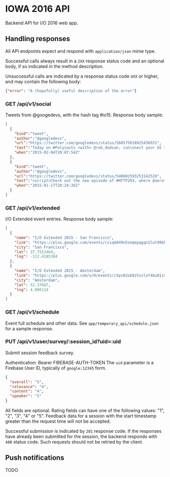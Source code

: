 # IOWA 2016 API

Backend API for I/O 2016 web app.


## Handling responses

All API endpoints expect and respond with `application/json` mime type.

Successful calls always result in a `2XX` response status code and an optional body,
if so indicated in the method description.

Unsuccessful calls are indicated by a response status code `4XX` or higher,
and may contain the following body:

```json
{"error": "A (hopefully) useful description of the error"}
```


### GET /api/v1/social

Tweets from @googedevs, with the hash tag #io15. Response body sample:

```json
[
  {
    "kind":"tweet",
    "author":"@googledevs",
    "url":"https://twitter.com/googledevs/status/560575018925436931",
    "text":"Today on #Polycasts <with> @rob_dodson, con\nnect your UI to data...\nautomagically! https://t.co/0z0gUsWB2G",
    "when":"2015-02-04T20:07:54Z"
  },
  {
    "kind":"tweet",
    "author":"@googledevs",
    "url":"https://twitter.com/googledevs/status/540602593253142528",
    "text":"<script>Check out the new episode of #HTTP203, where @aerotwist & @jaffathecake talk about the horrors of font downloading. http://example.com",
    "when":"2015-01-17T20:24:36Z"
  }
]
```


### GET /api/v1/extended

I/O Extended event entries. Response body sample:

```json
[
  {
    "name": "I/O Extended 2015 - San Francisco",
    "link": "https://plus.google.com/events/cviqm849n5smqepqgqn2lut99bk",
    "city": "San Francisco",
    "lat": 37.7552464,
    "lng": -122.4185384
  },
  {
    "name": "I/O Extended 2015 - Amsterdam",
    "link": "https://plus.google.com/u/0/events/c5pv82ob8ihivlof4bu81s5f64c?e=-RedirectToSandbox",
    "city": "Amsterdam",
    "lat": 52.37607,
    "lng": 4.886114
  }
]

```


### GET /api/v1/schedule

Event full schedule and other data.
See `app/temporary_api/schedule.json` for a sample response.


### PUT /api/v1/user/survey/:session_id?uid=:uid

Submit session feedback survey.

Authentication: Bearer FIREBASE-AUTH-TOKEN
The `uid` parameter is a Firebase User ID, typically of `google:12345` form.


```json
{
  "overall": "5",
  "relevance": "4",
  "content": "4",
  "speaker": "5"
}
```

All fields are optional.
Rating fields can have one of the following values: "1", "2", "3", "4" or "5".
Feedback data for a session with the start timestamp greater than the request time will not be accepted.

Successful submission is indicated by `201` response code.
If the responses have already been submitted for the session, the backend responds
with `400` status code. Such requests should not be retried by the client.


## Push notifications

TODO


[push-api-reg]: http://www.w3.org/TR/push-api/#idl-def-PushRegistration
[gcm]: https://developer.android.com/google/gcm/index.html
